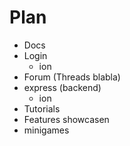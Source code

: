 # Plan

- Docs
- Login 
    - ion
- Forum (Threads blabla)
- express (backend)  
    - ion
- Tutorials
- Features showcasen
- minigames